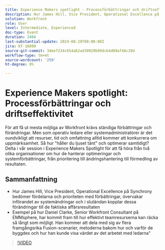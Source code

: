 ```yaml
---
title: Experience Makers spotlight - Processförbättringar och driftseffektivitet
description: Hur James Hill, Vice President, Operational Excellence på Synchrony bedömer nyttan och prioriteten med förbättringarna, övervakar införandet av systemförändringar och i slutändan kopplar dessa förändringar till de faktiska affärsresultaten Exempel på hur Daniel Clarke, Senior Workfront Consultant på EMMsphere, har funnit effektiviteten för att säkerställa att teamresurserna kan räcka så långt som möjligt. Han kommer att dela med sig av flera framgångsrika Fusion-scenarier, metoderna bakom hur och varför de byggdes och hur han kunde visa värdet av det arbetet med ledarna"
solution: Workfront
role: User
level: Intermediate, Experienced
doc-type: Event
duration: 2404
last-substantial-update: 2024-08-29T00:00:00Z
jira: KT-16099
source-git-commit: 34eef234c654a62ad30929b99dcb4d09af48c29d
workflow-type: tm+mt
source-wordcount: '259'
ht-degree: 0%

---
```



# Experience Makers spotlight: Processförbättringar och driftseffektivitet

För att få ut mesta möjliga av Workfront krävs ständiga förbättringar och förändringar. Men som operativ ledare eller systemadministratörer är det oundvikligt att resurser, tid och omfattning alltid kommer att konkurrera om uppmärksamhet. Så hur &quot;håller du ljuset tänt&quot; och optimerar samtidigt? Delta i vår session i Experience Makers Spotlight för att få höra från två olika organisationer om hur de hanterar optimeringar och systemförbättringar, från prioritering till ändringshantering till förmedling av resultaten.

## Sammanfattning

* Hur James Hill, Vice President, Operational Excellence på Synchrony bedömer fördelarna och prioriteten med förbättringar, övervakar införandet av systemändringar och i slutändan kopplar dessa förändringar till de faktiska affärsresultaten
* Exempel på hur Daniel Clarke, Senior Workfront Consultant på EMMsphere, har kommit fram till hur effektivt teamresurserna kan räcka så långt som möjligt. Han kommer att dela med sig av flera framgångsrika Fusion-scenarier, metoderna bakom hur och varför de byggdes och hur han kunde visa värdet av det arbetet med ledarna&quot;

>[!VIDEO](https://video.tv.adobe.com/v/3433199/?learn=on)
